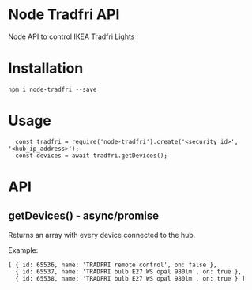# Node Tradfri API

Node API to control IKEA Tradfri Lights

# Installation

`npm i node-tradfri --save`

# Usage
```
  const tradfri = require('node-tradfri').create('<security_id>', '<hub_ip_address>');
  const devices = await tradfri.getDevices();
```

# API
## getDevices() - async/promise
Returns an array with every device connected to the hub.

Example:
```
[ { id: 65536, name: 'TRADFRI remote control', on: false },
  { id: 65537, name: 'TRADFRI bulb E27 WS opal 980lm', on: true },
  { id: 65538, name: 'TRADFRI bulb E27 WS opal 980lm', on: true } ]
```

